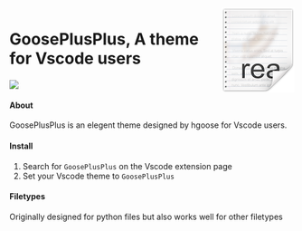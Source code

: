<img src="icon.png" align="right" />

# GoosePlusPlus,  A theme for Vscode users

<img src="https://i.imgur.com/6fDJTaY.png" align="center" />


#### About
GoosePlusPlus is an elegent theme designed by hgoose for Vscode users.

#### Install
1. Search for `GoosePlusPlus` on the Vscode extension page
1. Set your Vscode theme to `GoosePlusPlus`

#### Filetypes
Originally designed for python files but also works well for other filetypes
